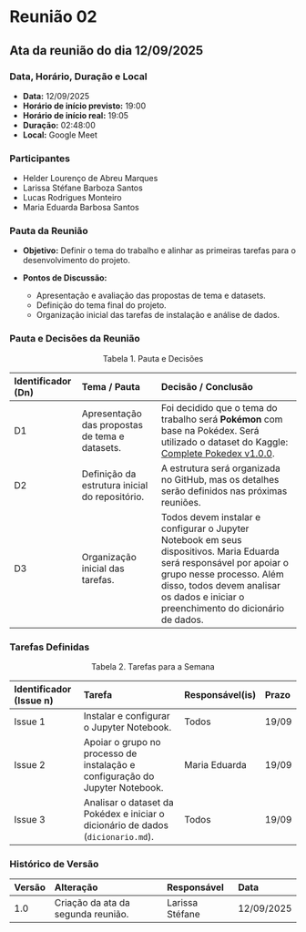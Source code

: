 # Reunião 02

## Ata da reunião do dia 12/09/2025

### Data, Horário, Duração e Local

-   **Data:** 12/09/2025  
-   **Horário de início previsto:** 19:00  
-   **Horário de início real:** 19:05  
-   **Duração:** 02:48:00  
-   **Local:** Google Meet  

### Participantes

-   Helder Lourenço de Abreu Marques  
-   Larissa Stéfane Barboza Santos  
-   Lucas Rodrigues Monteiro  
-   Maria Eduarda Barbosa Santos  

### Pauta da Reunião

-   **Objetivo:** Definir o tema do trabalho e alinhar as primeiras tarefas para o desenvolvimento do projeto.  

-   **Pontos de Discussão:**  
    - Apresentação e avaliação das propostas de tema e datasets.  
    - Definição do tema final do projeto.  
    - Organização inicial das tarefas de instalação e análise de dados.  

### Pauta e Decisões da Reunião

<p align="center"> Tabela 1. Pauta e Decisões </p>

| Identificador (Dn) | Tema / Pauta | Decisão / Conclusão |
| :-- | :--- | :--- |
| D1 | Apresentação das propostas de tema e datasets. | Foi decidido que o tema do trabalho será **Pokémon** com base na Pokédex. Será utilizado o dataset do Kaggle: [Complete Pokedex v1.0.0](https://www.kaggle.com/datasets/joshuabetetta/complete-pokedex-v100). |
| D2 | Definição da estrutura inicial do repositório. | A estrutura será organizada no GitHub, mas os detalhes serão definidos nas próximas reuniões. |
| D3 | Organização inicial das tarefas. | Todos devem instalar e configurar o Jupyter Notebook em seus dispositivos. Maria Eduarda será responsável por apoiar o grupo nesse processo. Além disso, todos devem analisar os dados e iniciar o preenchimento do dicionário de dados. |


### Tarefas Definidas  

<p align="center"> Tabela 2. Tarefas para a Semana </p>

| Identificador (Issue n) | Tarefa | Responsável(is) | Prazo |
| :-- | :--- | :--- | :--- |
| Issue 1 | Instalar e configurar o Jupyter Notebook. | Todos | 19/09 |
| Issue 2 | Apoiar o grupo no processo de instalação e configuração do Jupyter Notebook. | Maria Eduarda | 19/09 |
| Issue 3 | Analisar o dataset da Pokédex e iniciar o dicionário de dados (`dicionario.md`). | Todos | 19/09 |

### Histórico de Versão

| Versão | Alteração | Responsável | Data |
| :--- | :--- | :--- | :--- |
| 1.0 | Criação da ata da segunda reunião. | Larissa Stéfane | 12/09/2025 |
